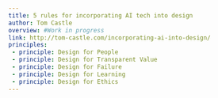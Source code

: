 ```yaml
---
title: 5 rules for incorporating AI tech into design
author: Tom Castle
overview: #Work in progress
link: http://tom-castle.com/incorporating-ai-into-design/
principles:
 - principle: Design for People
 - principle: Design for Transparent Value
 - principle: Design for Failure
 - principle: Design for Learning
 - principle: Design for Ethics
---
```


